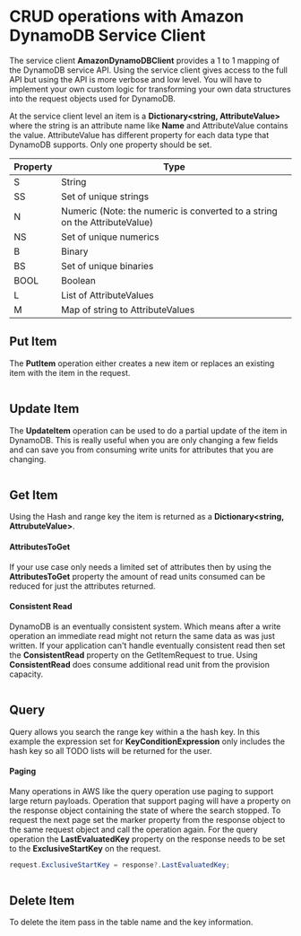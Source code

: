 # CRUD operations with Amazon DynamoDB Service Client

The service client **AmazonDynamoDBClient** provides a 1 to 1 mapping of the DynamoDB service API. Using the service client gives access to the full API but using the API
is more verbose and low level. You will have to implement your own custom logic for
transforming your own data structures into the request objects used for DynamoDB.

At the service client level an item is a **Dictionary<string, AttributeValue>** where the string is an attribute name like **Name** and AttributeValue contains the value. 
AttributeValue has different property for each data type that DynamoDB supports. Only
one property should be set. 

| Property | Type |
|--|--|
| S | String |
| SS | Set of unique strings |
| N | Numeric (Note: the numeric is converted to a string on the AttributeValue)  |
| NS | Set of unique numerics |
| B | Binary |
| BS | Set of unique binaries |
| BOOL | Boolean |
| L | List of AttributeValues|
| M | Map of string to AttributeValues |


## Put Item

The **PutItem** operation either creates a new item or replaces an existing item with the item in the request. 

```cs --source-file ../Snippets/DDBServiceClientAPI.cs --project ../Snippets/Snippets.csproj --region service_client_put
```
## Update Item

The **UpdateItem** operation can be used to do a partial update of the item in DynamoDB. This is really useful when you are only changing a few fields and can save you from consuming write units for attributes that you are changing.

```cs --source-file ../Snippets/DDBServiceClientAPI.cs --project ../Snippets/Snippets.csproj --region service_client_update
```

## Get Item

Using the Hash and range key the item is returned as a **Dictionary<string, AttrubuteValue>**. 

#### AttributesToGet

If your use case only needs a limited set of attributes then by using the **AttributesToGet** property the amount of read units consumed can be reduced for just the attributes returned.

#### Consistent Read

DynamoDB is an eventually consistent system. Which means after a write operation an immediate read might not return the same data as was just written. If your application can't handle eventually consistent read then set the **ConsistentRead** property on the 
GetItemRequest to true. Using **ConsistentRead** does consume additional read unit from
the provision capacity.

```cs --source-file ../Snippets/DDBServiceClientAPI.cs --project ../Snippets/Snippets.csproj --region service_client_get
```

## Query

Query allows you search the range key within a the hash key. In this example the 
expression set for **KeyConditionExpression** only includes the hash key so all 
TODO lists will be returned for the user.

#### Paging

Many operations in AWS like the query operation use paging to support large return 
payloads. Operation that support paging will have a property on the response object containing the state of where the search stopped. To request the next page set the marker 
property from the response object to the same request object and call the operation again. For the query operation the **LastEvaluatedKey** property on the response needs to be set to the **ExclusiveStartKey** on the request.

```csharp
request.ExclusiveStartKey = response?.LastEvaluatedKey;
```

```cs --source-file ../Snippets/DDBServiceClientAPI.cs --project ../Snippets/Snippets.csproj --region service_client_query
```


## Delete Item

To delete the item pass in the table name and the key information.

```cs --source-file ../Snippets/DDBServiceClientAPI.cs --project ../Snippets/Snippets.csproj --region service_client_delete
```